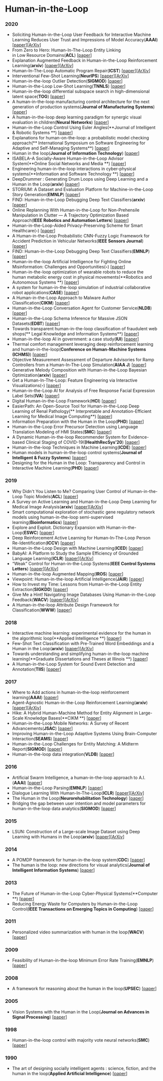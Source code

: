 # Human-in-the-Loop


### 2020

- <a name=""></a> Soliciting Human-in-the-Loop User Feedback for Interactive Machine Learning Reduces User Trust and Impressions of Model Accuracy(**AAAI**) [[paper](https://www.aaai.org/ojs/index.php/HCOMP/article/view/7464)][[ArXiv](https://arxiv.org/abs/2008.12735)]
- <a name=""></a> From Zero to Hero: Human-In-The-Loop Entity Linking in Low Resource Domains(**ACL**) [[paper](https://www.aclweb.org/anthology/2020.acl-main.624/)] 
- <a name=""></a> Explanation Augmented Feedback in Human-in-the-Loop Reinforcement Learning(**arxiv**) [[paper](https://arxiv.org/abs/2006.14804)][[ArXiv](https://arxiv.org/abs/2006.14804)]
- <a name=""></a> Human-In-The-Loop Automatic Program Repair(**ICST**) [[paper](https://ieeexplore.ieee.org/abstract/document/9159083)][[ArXiv](https://arxiv.org/abs/1912.07758)]
- <a name=""></a> Interventional Few-Shot Learning(**NeurIPS**) [[paper](https://arxiv.org/abs/2009.13000)][[ArXiv](https://arxiv.org/abs/2009.13000)]
- <a name=""></a> Human-in-the-loop Outlier Detection(**SIGMOD**) [[paper](https://dl.acm.org/doi/abs/10.1145/3318464.3389772)] 
- <a name=""></a> Human-in-the-Loop Low-Shot Learning(**TNNLS**) [[paper](https://ieeexplore.ieee.org/document/9171485)] 
- <a name=""></a> Human-in-the-loop differential subspace search in high-dimensional latent space(**TOG**) [[paper](https://dl.acm.org/doi/abs/10.1145/3386569.3392409)] 
- <a name=""></a> A human-in-the-loop manufacturing control architecture for the next generation of production systems(**Journal of Manufacturing Systems**) [[paper](https://www.sciencedirect.com/science/article/pii/S0278612520300029)] 
- <a name=""></a> A human-in-the-loop deep learning paradigm for synergic visual evaluation in children(**Neural Networks**) [[paper](https://www.sciencedirect.com/science/article/pii/S0893608019303259)] 
- <a name=""></a> Human-in-the-Loop Control Using Euler Angles(**Journal of Intelligent & Robotic Systems **) [[paper](https://link.springer.com/article/10.1007/s10846-019-01058-2)] 
- <a name=""></a> Explanations for human-on-the-loop: a probabilistic model checking approach(** International Symposium on Software Engineering for Adaptive and Self-Managing Systems**) [[paper](https://dl.acm.org/doi/abs/10.1145/3387939.3391592)] 
- <a name=""></a> Human in the loop(**Journal of Information Technology**) [[paper](https://doi.org/10.1177/0268396220946055)] 
- <a name=""></a> ISABELA–A Socially-Aware Human-in-the-Loop Advisor System(**Online Social Networks and Media
**) [[paper](https://www.sciencedirect.com/science/article/pii/S246869642030001X)] 
- <a name=""></a> Engineering human-in-the-loop interactions in cyber-physical systems(**Information and Software Technology
**) [[paper](https://www.sciencedirect.com/science/article/pii/S0950584920301166?casa_token=KFOF-QWsirYAAAAA:lUotuyOUzld-LMrRaO9fz9Y4acNjl2_IWiWKW1KBGtzU9V9Rr-QDW6j4x5KYnOn7Mi5k67gmNw)] 
- <a name=""></a> DeepDrummer : Generating Drum Loops using Deep Learning and a Human in the Loop(**arxiv**) [[paper](https://arxiv.org/abs/2008.04391)] 
- <a name=""></a> STORIUM: A Dataset and Evaluation Platform for Machine-in-the-Loop Story Generation(**EMNLP**) [[paper](https://www.aclweb.org/anthology/2020.emnlp-main.525.pdf)] 
- <a name=""></a> FIND: Human-in-the-Loop Debugging Deep Text Classifiers(**arxiv**) [[paper](https://arxiv.org/abs/2010.04987)] 
- <a name=""></a> Online Replanning With Human-in-the-Loop for Non-Prehensile Manipulation in Clutter — A Trajectory Optimization Based Approach(**IEEE Robotics and Automation Letters**) [[paper](https://ieeexplore.ieee.org/abstract/document/9131745)] 
- <a name=""></a> Human-in-the-Loop-Aided Privacy-Preserving Scheme for Smart Healthcare(**-**) [[paper](https://ieeexplore.ieee.org/abstract/document/9107393)] 
- <a name=""></a> A Human-in-the-Loop Probabilistic CNN-Fuzzy Logic Framework for Accident Prediction in Vehicular Networks(**IEEE Sensors Journal**) [[paper](https://ieeexplore.ieee.org/abstract/document/9194758)] 
- <a name=""></a> FIND: Human-in-the-Loop Debugging Deep Text Classifiers(**EMNLP**) [[paper](https://www.aclweb.org/anthology/2020.emnlp-main.24.pdf)] 
- <a name=""></a> Human-in-the-loop Artificial Intelligence for Fighting Online
Misinformation: Challenges and Opportunities(**-**) [[paper](https://www.researchgate.net/profile/Damiano_Spina/publication/345264315_Human-in-the-loop_Artificial_Intelligence_for_Fighting_Online_Misinformation_Challenges_and_Opportunities/links/5fa22fafa6fdccfd7b9b77ba/Human-in-the-loop-Artificial-Intelligence-for-Fighting-Online-Misinformation-Challenges-and-Opportunities.pdf)] 
- <a name=""></a> Human-in-the-loop optimization of wearable robots to reduce the human metabolic energy cost in physical movements(**Robotics and Autonomous Systems
**) [[paper](https://www.sciencedirect.com/science/article/pii/S0921889019308036?casa_token=kG5skWOdaMAAAAAA:rmMILq68kRziwuPKtGz1eDCLUJr9PtuyZYgzCCh-Nc8C6rehmL7eBAQSrukpI7dORkXQUdGz9w)] 
- <a name=""></a> A system for human-in-the-loop simulation of industrial collaborative robot applications(**CASE**) [[paper](https://ieeexplore.ieee.org/abstract/document/9216766)] 
- <a name=""></a> A Human-in-the-Loop Approach to Malware Author Classification(**CIKM**) [[paper](https://dl.acm.org/doi/abs/10.1145/3340531.3417467)] 
- <a name=""></a> Human-in-the-Loop Conversation Agent for Customer Service(**NLDB**) [[paper](https://link.springer.com/chapter/10.1007/978-3-030-51310-8_25)] 
- <a name=""></a> Human-in-the-Loop Schema Inference for Massive JSON Datasets(**EDBT**) [[paper](https://hal.archives-ouvertes.fr/hal-02560196/)] 
- <a name=""></a> Towards transparent human-in-the-loop
classification of fraudulent web shops(** Legal Knowledge and Information Systems**) [[paper](https://nationaal-politielab.sites.uu.nl/wp-content/uploads/sites/536/2020/12/Odekerken_Bex-TransparentHumanintheLoopWebshops.pdf)] 
- <a name=""></a> Human-in-the-loop AI in government: a case study(**IUI**) [[paper](https://dl.acm.org/doi/abs/10.1145/3377325.3377489)] 
- <a name=""></a> Thermal comfort management leveraging deep reinforcement learning and human-in-the-loop(**Conference on Human-Machine Systems (ICHMS)**) [[paper](https://ieeexplore.ieee.org/abstract/document/9209555)] 
- <a name=""></a> Objective Measurement Assessment of Departure Advisories for Ramp Controllers from a Human-In-The-Loop Simulation(**AIAA J**) [[paper](https://arc.aiaa.org/doi/abs/10.2514/6.2020-3204)] 
- <a name=""></a> Generative Melody Composition with Human-in-the-Loop Bayesian Optimization(**arxiv**) [[paper](https://arxiv.org/abs/2010.03190)] 
- <a name=""></a> Get a Human-In-The-Loop: Feature Engineering via Interactive Visualizations(**-**) [[paper](https://repository.ubn.ru.nl/bitstream/handle/2066/222140/222140.pdf?sequence=1)] 
- <a name=""></a> Human-in-the-Loop AI for Analysis of Free Response Facial Expression Label Sets(**IVA**) [[paper](https://dl.acm.org/doi/abs/10.1145/3383652.3423892)] 
- <a name=""></a> Digital Human-in-the-Loop Framework(**HCI**) [[paper](https://link.springer.com/chapter/10.1007/978-3-030-49904-4_2)] 
- <a name=""></a> EasierPath: An Open-Source Tool for Human-in-the-Loop Deep Learning of Renal Pathology(** Interpretable and Annotation-Efficient Learning for Medical Image Computing**) [[paper](https://link.springer.com/chapter/10.1007/978-3-030-61166-8_23#citeas)] 
- <a name=""></a> Information Preparation with the Human in the Loop(**PHD**) [[paper](https://tuprints.ulb.tu-darmstadt.de/11839/)] 
- <a name=""></a> Human-in-the-Loop Error Precursor Detection using Language Translation Modeling of HMI States(**SMC**) [[paper](https://ieeexplore.ieee.org/abstract/document/9283392)] 
- <a name=""></a> A Dynamic Human-in-the-loop Recommender System for
Evidence-based Clinical Staging of COVID-19(**(HealthRecSys’20**) [[paper](http://ceur-ws.org/Vol-2684/4-paginated.pdf)] 
- <a name=""></a> Human-in-the-loop Techniques in Machine Learning(**ICDE**) [[paper](http://sites.computer.org/debull/A20sept/p37.pdf)] 
- <a name=""></a> Human models in human-in-the-loop control systems(**Journal of Intelligent & Fuzzy Systems**) [[paper](https://content.iospress.com/articles/journal-of-intelligent-and-fuzzy-systems/ifs179548)] 
- <a name=""></a> Designing for the Human in the Loop: Transparency and Control in Interactive Machine Learning(**PHD**) [[paper](https://drum.lib.umd.edu/handle/1903/26063)] 



### 2019

- <a name=""></a> Why Didn't You Listen to Me? Comparing User Control of Human-in-the-Loop Topic Models(**ACL**) [[paper](https://www.aclweb.org/anthology/P19-1637/)] 
- <a name=""></a> A Survey on Active Learning and Human-in-the-Loop Deep Learning for Medical Image Analysis(**arxiv**) [[paper](https://arxiv.org/abs/1910.02923)][[ArXiv](https://arxiv.org/abs/1910.02923)]
- <a name=""></a> Smart computational exploration of stochastic gene regulatory network models using human-in-the-loop semi-supervised learning(**Bioinformatics**) [[paper](https://academic.oup.com/bioinformatics/article-abstract/35/24/5199/5505421)] 
- <a name=""></a> Explore and Exploit. Dictionary Expansion with Human-in-the-Loop(**ESWC**) [[paper](https://link.springer.com/chapter/10.1007/978-3-030-21348-0_9)] 
- <a name=""></a> Deep Reinforcement Active Learning for Human-In-The-Loop Person Re-Identification(**ICCV**) [[paper](https://ieeexplore.ieee.org/document/9010038)] 
- <a name=""></a> Human-in-the-Loop Design with Machine Learning(**ICED**) [[paper](https://pdfs.semanticscholar.org/295f/6896b5cc3ef15a7e21a94eea77ac16233952.pdf)] 
- <a name=""></a> BabyAI: A Platform to Study the Sample Efficiency of Grounded Language Learning(**ICLR**) [[paper](https://openreview.net/forum?id=rJeXCo0cYX&source)][[ArXiv](https://arxiv.org/abs/1810.08272)]
- <a name=""></a> “Weak” Control for Human-in-the-Loop Systems(**IEEE Control Systems Letters**) [[paper](https://ieeexplore.ieee.org/abstract/document/8606069)][[ArXiv](https://arxiv.org/abs/1809.02770)]
- <a name=""></a> Human-in-the-loop Augmented Mapping(**IROS**) [[paper](https://ieeexplore.ieee.org/abstract/document/8594494)] 
- <a name=""></a> Viewpoint: Human-in-the-loop Artificial Intelligence(**JAIR**) [[paper](https://www.jair.org/index.php/jair/article/view/11345)] 
- <a name=""></a> How to Invest my Time: Lessons from Human-in-the-Loop Entity Extraction(**SIGKDD**) [[paper](https://dl.acm.org/doi/abs/10.1145/3292500.3330773)] 
- <a name=""></a> Give Me a Hint! Navigating Image Databases Using Human-in-the-Loop Feedback(**WACV**) [[paper](https://ieeexplore.ieee.org/abstract/document/8658962)][[ArXiv](https://arxiv.org/abs/1809.08714)]
- <a name=""></a> A Human-in-the-loop Attribute Design Framework for Classification(**WWW**) [[paper](https://dl.acm.org/doi/abs/10.1145/3308558.3313547)] 


### 2018

- <a name=""></a> Interactive machine learning: experimental evidence for the human in the algorithmic loop(**Applied Intelligence **) [[paper](https://link.springer.com/article/10.1007/s10489-018-1361-5)] 
- <a name=""></a> Few-Shot Text Classification with Pre-Trained Word Embeddings and a Human in the Loop(**arxiv**) [[paper](https://arxiv.org/abs/1804.02063)][[ArXiv](https://arxiv.org/abs/1804.02063)]
- <a name=""></a> Towards understanding and simplifying human-in-the-loop machine learning(**Graduate Dissertations and Theses at Illinois **) [[paper](http://hdl.handle.net/2142/101231)] 
- <a name=""></a> A Human-in-the-Loop System for Sound Event Detection and Annotation(**TIIS**) [[paper](https://dl.acm.org/doi/abs/10.1145/3214366)] 

### 2017

- <a name=""></a> Where to Add actions in human-in-the-loop reinforcement learning(**AAAI**) [[paper](https://dl.acm.org/doi/abs/10.5555/3298483.3298574)] 
- <a name=""></a> Agent-Agnostic Human-in-the-Loop Reinforcement Learning(**arxiv**) [[paper](https://arxiv.org/abs/1701.04079)][[ArXiv](https://arxiv.org/abs/1701.04079)]
- <a name=""></a> Hike: A Hybrid Human-Machine Method for Entity Alignment in Large-Scale Knowledge Bases(**CIKM **) [[paper](https://dl.acm.org/doi/abs/10.1145/3132847.3132912?casa_token=Il40r6uZspcAAAAA:pRVowd-AP1qyW7ubo1xTyFAD7r_ewqFHz2ZcTsu9BIEznQ2cESiozbd6R92gr-fEm5NQWfkd40TS_mw)] 
- <a name=""></a> Human-in-the-Loop Mobile Networks: A Survey of Recent Advancements(**JSAC**) [[paper](https://ieeexplore.ieee.org/abstract/document/7911263)] 
- <a name=""></a> Improving Human-in-the-Loop Adaptive Systems Using Brain-Computer Interaction(**SEAMS**) [[paper](https://ieeexplore.ieee.org/abstract/document/7968144)] 
- <a name=""></a> Human-in-the-Loop Challenges for Entity Matching: A Midterm Report(**SIGMOD**) [[paper](https://dl.acm.org/doi/abs/10.1145/3077257.3077268?casa_token=bMSGHixJBJwAAAAA:FGu1JdCVepXHNbdlBeQfP2BvHXi2-6x-FWKAPvP8PbvcmKxZ2jER-5E6mobhEg5HFZqHDbEiS01SNh8)] 
- <a name=""></a> Human-in-the-loop data integration(**VLDB**) [[paper](https://dl.acm.org/doi/abs/10.14778/3137765.3137833?casa_token=Z6rVqtyJm4sAAAAA:Wi9GJTfVsJeKnFb30xZ9Wv7rOGF5Q8c3Not6TN8E_QzClWajEee_Y2wLfliSSpc2B5h-02ph1AE6)] 


### 2016

- <a name=""></a> Artificial Swarm Intelligence, a human-in-the-loop approach to A.I.(**AAAI**) [[paper](https://dl.acm.org/doi/abs/10.5555/3016387.3016604)] 
- <a name=""></a> Human-in-the-Loop Parsing(**EMNLP**) [[paper](https://www.aclweb.org/anthology/D16-1258)] 
- <a name=""></a> Dialogue Learning With Human-In-The-Loop(**ICLR**) [[paper](https://openreview.net/forum?id=HJgXCV9xx)][[ArXiv](https://arxiv.org/abs/1611.09823)]
- <a name=""></a> The Human in the Loop(**Neurorehabilitation Technology**) [[paper](https://link.springer.com/chapter/10.1007/978-3-319-28603-7_9)] 
- <a name=""></a> Bridging the gap between user intention and model parameters for human-in-the-loop data analytics(**SIGMOD**) [[paper](https://dl.acm.org/doi/abs/10.1145/2939502.2939505)] 



### 2015

- <a name=""></a> LSUN: Construction of a Large-scale Image Dataset using Deep Learning with Humans in the Loop(**arxiv**) [[paper](https://arxiv.org/abs/1506.03365)][[ArXiv](https://arxiv.org/abs/1506.03365)]


### 2014

- <a name=""></a> A POMDP framework for human-in-the-loop system(**CDC**) [[paper](https://ieeexplore.ieee.org/abstract/document/7040333)] 
- <a name=""></a> The human is the loop: new directions for visual analytics(**Journal of Intelligent Information Systems**) [[paper](https://link.springer.com/article/10.1007%2Fs10844-014-0304-9)] 



### 2013


- <a name=""></a> The Future of Human-in-the-Loop Cyber-Physical Systems(**Computer **) [[paper](https://ieeexplore.ieee.org/abstract/document/6419714)] 
- <a name=""></a> Reducing Energy Waste for Computers by Human-in-the-Loop Control(**IEEE Transactions on Emerging Topics in Computing**) [[paper](https://ieeexplore.ieee.org/abstract/document/6595133)] 


### 2011

- <a name=""></a> Personalized video summarization with human in the loop(**WACV**) [[paper](https://ieeexplore.ieee.org/abstract/document/5711483)] 



### 2009

- <a name=""></a> Feasibility of Human-in-the-loop Minimum Error Rate Training(**EMNLP**) [[paper](https://dl.acm.org/doi/abs/10.5555/1699510.1699518)] 


### 2008

- <a name=""></a> A framework for reasoning about the human in the loop(**UPSEC**) [[paper](https://dl.acm.org/doi/10.5555/1387649.1387650)] 



### 2005
- <a name=""></a> Vision Systems with the Human in the Loop(**Journal on Advances in Signal Processing**) [[paper](https://link.springer.com/article/10.1155/ASP.2005.2375)] 



### 1998
- <a name=""></a> Human-in-the-loop control with majority vote neural networks(**SMC**) [[paper](https://ieeexplore.ieee.org/abstract/document/142097)] 


### 1990

- <a name=""></a> The art of designing socially intelligent agents : science, fiction, and the human in the loop(**Applied Artificial Intelligence**) [[paper](https://www.tandfonline.com/doi/abs/10.1080/088395198117550)] 
